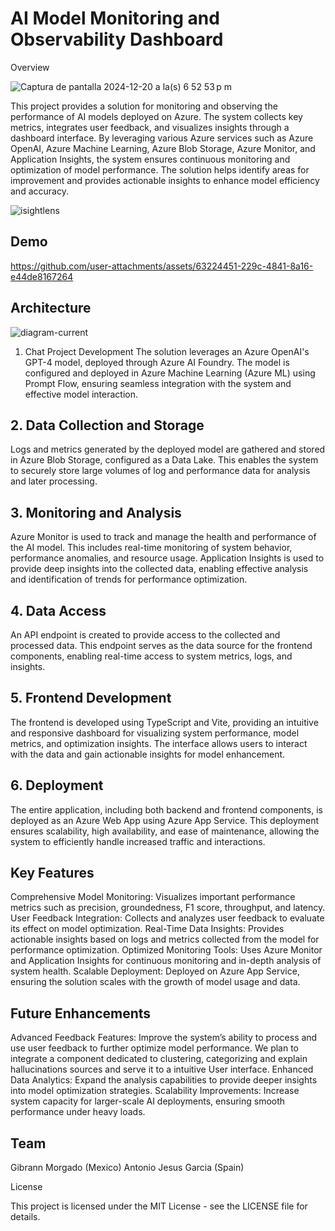 # AI Model Monitoring and Observability Dashboard
Overview

![Captura de pantalla 2024-12-20 a la(s) 6 52 53 p m](https://github.com/user-attachments/assets/52162a23-ac86-448b-9fdb-8a62536292c0)



This project provides a solution for monitoring and observing the performance of AI models deployed on Azure. The system collects key metrics, integrates user feedback, and visualizes insights through a dashboard interface. By leveraging various Azure services such as Azure OpenAI, Azure Machine Learning, Azure Blob Storage, Azure Monitor, and Application Insights, the system ensures continuous monitoring and optimization of model performance. The solution helps identify areas for improvement and provides actionable insights to enhance model efficiency and accuracy.

 

![isightlens](https://github.com/user-attachments/assets/1e81f3e6-6442-47c6-ada1-03ce046a000a)

## Demo

https://github.com/user-attachments/assets/63224451-229c-4841-8a16-e44de8167264

## Architecture

![diagram-current](https://github.com/user-attachments/assets/79f5a0f7-2291-4c96-a6fd-cc22c76f212a)

1. Chat Project Development
The solution leverages an Azure OpenAI's GPT-4 model, deployed through Azure AI Foundry. The model is configured and deployed in Azure Machine Learning (Azure ML) using Prompt Flow, ensuring seamless integration with the system and effective model interaction.


## 2. Data Collection and Storage
Logs and metrics generated by the deployed model are gathered and stored in Azure Blob Storage, configured as a Data Lake. This enables the system to securely store large volumes of log and performance data for analysis and later processing.

## 3. Monitoring and Analysis
Azure Monitor is used to track and manage the health and performance of the AI model. This includes real-time monitoring of system behavior, performance anomalies, and resource usage. Application Insights is used to provide deep insights into the collected data, enabling effective analysis and identification of trends for performance optimization.

## 4. Data Access
An API endpoint is created to provide access to the collected and processed data. This endpoint serves as the data source for the frontend components, enabling real-time access to system metrics, logs, and insights.

## 5. Frontend Development
The frontend is developed using TypeScript and Vite, providing an intuitive and responsive dashboard for visualizing system performance, model metrics, and optimization insights. The interface allows users to interact with the data and gain actionable insights for model enhancement.

## 6. Deployment
The entire application, including both backend and frontend components, is deployed as an Azure Web App using Azure App Service. This deployment ensures scalability, high availability, and ease of maintenance, allowing the system to efficiently handle increased traffic and interactions.

## Key Features
Comprehensive Model Monitoring: Visualizes important performance metrics such as precision, groundedness, F1 score, throughput, and latency.
User Feedback Integration: Collects and analyzes user feedback to evaluate its effect on model optimization.
Real-Time Data Insights: Provides actionable insights based on logs and metrics collected from the model for performance optimization.
Optimized Monitoring Tools: Uses Azure Monitor and Application Insights for continuous monitoring and in-depth analysis of system health.
Scalable Deployment: Deployed on Azure App Service, ensuring the solution scales with the growth of model usage and data.


## Future Enhancements
Advanced Feedback Features: Improve the system’s ability to process and use user feedback to further optimize model performance. We plan to integrate a component dedicated to clustering, categorizing and explain hallucinations sources and serve it to a intuitive User interface.
Enhanced Data Analytics: Expand the analysis capabilities to provide deeper insights into model optimization strategies.
Scalability Improvements: Increase system capacity for larger-scale AI deployments, ensuring smooth performance under heavy loads.

## Team
Gibrann Morgado (Mexico)
Antonio Jesus Garcia (Spain)


License

This project is licensed under the MIT License - see the LICENSE file for details.

